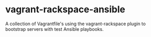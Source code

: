 vagrant-rackspace-ansible
=========================

A collection of Vagrantfile's using the vagrant-rackspace plugin to bootstrap servers with test Ansible playbooks.
